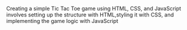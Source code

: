 Creating a simple Tic Tac Toe game using HTML, CSS, and JavaScript involves
setting up the structure with HTML,styling it with CSS, and implementing the game logic with JavaScript
